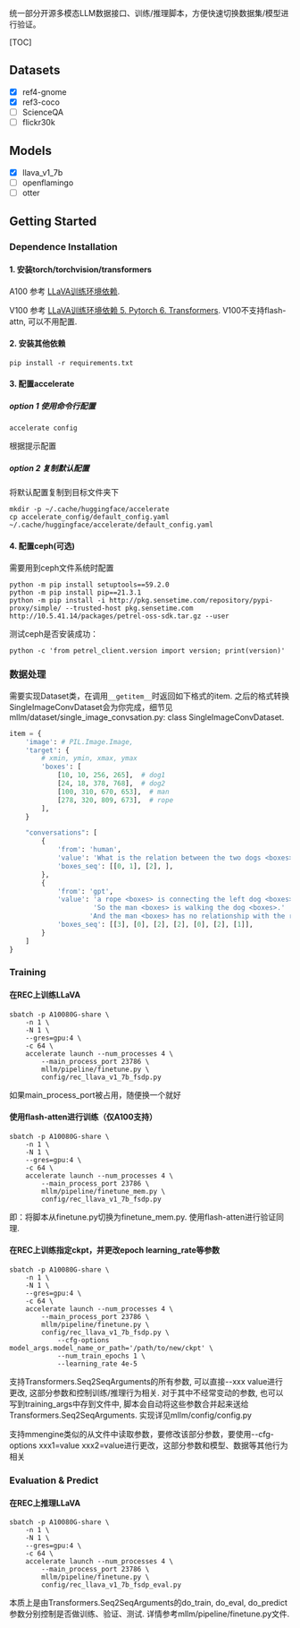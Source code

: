 统一部分开源多模态LLM数据接口、训练/推理脚本，方便快速切换数据集/模型进行验证。

[TOC]

## Datasets

- [x] ref4-gnome
- [x] ref3-coco
- [ ] ScienceQA
- [ ] flickr30k

## Models

- [x] llava_v1_7b
- [ ] openflamingo
- [ ] otter

## Getting Started

### Dependence Installation

#### 1. 安装torch/torchvision/transformers

A100 参考 [LLaVA训练环境依赖](https://www.yuque.com/z_zhang/ab73nw/rwxn03tibq0kw15e). 

V100 参考 [LLaVA训练环境依赖 5. Pytorch 6. Transformers](https://www.yuque.com/z_zhang/ab73nw/rwxn03tibq0kw15e). V100不支持flash-attn, 可以不用配置.

#### 2. 安装其他依赖

```shell
pip install -r requirements.txt
```

#### 3. 配置accelerate

##### option 1 使用命令行配置

```shell
accelerate config
```

根据提示配置

##### option 2 复制默认配置

将默认配置复制到目标文件夹下

```shell
mkdir -p ~/.cache/huggingface/accelerate
cp accelerate_config/default_config.yaml ~/.cache/huggingface/accelerate/default_config.yaml
```

#### 4. 配置ceph(可选)

需要用到ceph文件系统时配置

```shell
python -m pip install setuptools==59.2.0
python -m pip install pip==21.3.1
python -m pip install -i http://pkg.sensetime.com/repository/pypi-proxy/simple/ --trusted-host pkg.sensetime.com http://10.5.41.14/packages/petrel-oss-sdk.tar.gz --user
```

测试ceph是否安装成功：

```shell
python -c 'from petrel_client.version import version; print(version)'
```

### 数据处理

需要实现Dataset类，在调用`__getitem__`时返回如下格式的item. 之后的格式转换SingleImageConvDataset会为你完成，细节见 mllm/dataset/single_image_convsation.py: class SingleImageConvDataset.

```python
item = {
    'image': # PIL.Image.Image,
    'target': {
        # xmin, ymin, xmax, ymax
        'boxes': [
            [10, 10, 256, 265],  # dog1
            [24, 18, 378, 768],  # dog2
            [100, 310, 670, 653],  # man
            [278, 320, 809, 673],  # rope
        ],
    }

    "conversations": [
        {
            'from': 'human',
            'value': 'What is the relation between the two dogs <boxes> and the man <boxes> in the image <image> ?',
            'boxes_seq': [[0, 1], [2], ],
        },
        {
            'from': 'gpt',
            'value': 'a rope <boxes> is connecting the left dog <boxes> with the man <boxes>. '
                     'So the man <boxes> is walking the dog <boxes>.'
                    'And the man <boxes> has no relationship with the right dog <boxes>',
            'boxes_seq': [[3], [0], [2], [2], [0], [2], [1]],
        }
    ]
}
```

### Training

#### 在REC上训练LLaVA

```shell
sbatch -p A10080G-share \
    -n 1 \
    -N 1 \
    --gres=gpu:4 \
    -c 64 \
    accelerate launch --num_processes 4 \
        --main_process_port 23786 \
        mllm/pipeline/finetune.py \
        config/rec_llava_v1_7b_fsdp.py
```

如果main_process_port被占用，随便换一个就好

#### 使用flash-atten进行训练（仅A100支持）

```shell
sbatch -p A10080G-share \
    -n 1 \
    -N 1 \
    --gres=gpu:4 \
    -c 64 \
    accelerate launch --num_processes 4 \
        --main_process_port 23786 \
        mllm/pipeline/finetune_mem.py \
        config/rec_llava_v1_7b_fsdp.py
```

即：将脚本从finetune.py切换为finetune_mem.py. 使用flash-atten进行验证同理.

#### 在REC上训练指定ckpt，并更改epoch learning_rate等参数

```shell
sbatch -p A10080G-share \
    -n 1 \
    -N 1 \
    --gres=gpu:4 \
    -c 64 \
    accelerate launch --num_processes 4 \
        --main_process_port 23786 \
        mllm/pipeline/finetune.py \
        config/rec_llava_v1_7b_fsdp.py \
            --cfg-options model_args.model_name_or_path='/path/to/new/ckpt' \
            --num_train_epochs 1 \
            --learning_rate 4e-5
```

支持Transformers.Seq2SeqArguments的所有参数, 可以直接--xxx  value进行更改, 这部分参数和控制训练/推理行为相关. 对于其中不经常变动的参数, 也可以写到training_args中存到文件中, 脚本会自动将这些参数合并起来送给Transformers.Seq2SeqArguments. 实现详见mllm/config/config.py

支持mmengine类似的从文件中读取参数，要修改该部分参数，要使用--cfg-options xxx1=value xxx2=value进行更改，这部分参数和模型、数据等其他行为相关

### Evaluation & Predict

#### 在REC上推理LLaVA

```shell
sbatch -p A10080G-share \
    -n 1 \
    -N 1 \
    --gres=gpu:4 \
    -c 64 \
    accelerate launch --num_processes 4 \
        --main_process_port 23786 \
        mllm/pipeline/finetune.py \
        config/rec_llava_v1_7b_fsdp_eval.py
```

本质上是由Transformers.Seq2SeqArguments的do_train, do_eval, do_predict参数分别控制是否做训练、验证、测试. 详情参考mllm/pipeline/finetune.py文件.
